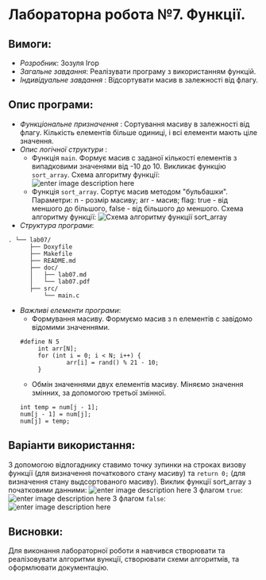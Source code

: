﻿# Лабораторна робота №7. Функції.
## Вимоги:
* *Розробник*: Зозуля Ігор 
* *Загальне завдання*: Реалізувати програму з використанням функцій.
* *Індивідуальне завдання* : Відсортувати масив в залежності від флагу.
## Опис програми:
* *Функціональне призначення* : Сортування масиву в залежності від флагу. Кількість елементів більше одиниці, і всі елементи мають ціле значення.
* *Опис логічної структури* : 
   * Функція `main`. Формує масив с заданої кількості елементів з випадковими значенями від -10 до 10. Викликає функцію `sort_array`. Схема алгоритму функції:
![enter image description here](https://cdn.discordapp.com/attachments/761158837775630366/778559272023359508/correct.png)   
   * Функція `sort_array`. Сортує масив методом "бульбашки". Параметри: n - розмір масиву; arr - масив; flag: true - від меншого до більшого, false - від більшого до меншого. Схема алгоритму функції:
   ![Схема алгоритму функції  sort_array](https://cdn.discordapp.com/attachments/755835859001147413/778520621013401600/pract1_2draw.png)
* *Структура програми*: 
```
. └── lab07/ 
      ├── Doxyfile 
      ├── Makefile
      ├── README.md 
	  ├── doc/ 
	  │   ├── lab07.md 
	  │   └── lab07.pdf 
      ├── src/ 
	      └── main.c 
``` 
* *Важливі елементи програми*: 
   * Формування масиву. Формуємо масив з n елементів с завідомо відомими значеннями.
   ``` 
   #define N 5
        int arr[N];
        for (int i = 0; i < N; i++) {
                arr[i] = rand() % 21 - 10;
        }
   ```
   *  Обмін значеннями двух елементів масиву. Міняємо значення змінних, за допомогою третьої змінної.
   ```
   int temp = num[j - 1];
   num[j - 1] = num[j];
   num[j] = temp;
   ```
## Варіанти використання:
З допомогою відлогаднику ставимо точку зупинки на строках визову функції (для визначення початкового стану масиву)  та `return 0;` (для визначення стану выдсортованого масиву). 
Виклик функції sort_array з початковими данними:
![enter image description here](https://cdn.discordapp.com/attachments/761158837775630366/778555657833676830/input.png)
З флагом `true`:
![enter image description here](https://cdn.discordapp.com/attachments/761158837775630366/778558029275987978/true.png)
З флагом `false`:
![enter image description here](https://cdn.discordapp.com/attachments/761158837775630366/778557806772486144/false.png)
## Висновки:
Для виконання лабораторної роботи я навчився створювати та реалізовувати алгоритми вункції, створювати схеми алгоритмів, та оформлювати документацію.

